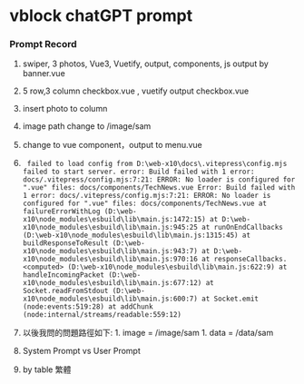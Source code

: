 # vblock chatGPT prompt
###  Prompt Record
1. swiper, 3 photos, Vue3, Vuetify, output, components, js output by banner.vue
2. 5 row,3 column checkbox.vue , vuetify output checkbox.vue

3. insert photo to column
4. image path change to /image/sam
5. change to vue component，output to menu.vue
6. ` failed to load config from D:\web-x10\docs\.vitepress\config.mjs failed to start server. error: Build failed with 1 error: docs/.vitepress/config.mjs:7:21: ERROR: No loader is configured for ".vue" files: docs/components/TechNews.vue Error: Build failed with 1 error: docs/.vitepress/config.mjs:7:21: ERROR: No loader is configured for ".vue" files: docs/components/TechNews.vue at failureErrorWithLog (D:\web-x10\node_modules\esbuild\lib\main.js:1472:15) at D:\web-x10\node_modules\esbuild\lib\main.js:945:25 at runOnEndCallbacks (D:\web-x10\node_modules\esbuild\lib\main.js:1315:45) at buildResponseToResult (D:\web-x10\node_modules\esbuild\lib\main.js:943:7) at D:\web-x10\node_modules\esbuild\lib\main.js:970:16 at responseCallbacks.<computed> (D:\web-x10\node_modules\esbuild\lib\main.js:622:9) at handleIncomingPacket (D:\web-x10\node_modules\esbuild\lib\main.js:677:12) at Socket.readFromStdout (D:\web-x10\node_modules\esbuild\lib\main.js:600:7) at Socket.emit (node:events:519:28) at addChunk (node:internal/streams/readable:559:12)`
7. 以後我問的問題路徑如下: 1. image = /image/sam 1. data = /data/sam
8. System Prompt vs User Prompt
9. by table 繁體
<!--stackedit_data:
eyJoaXN0b3J5IjpbLTEyODY5NjIwODJdfQ==
-->